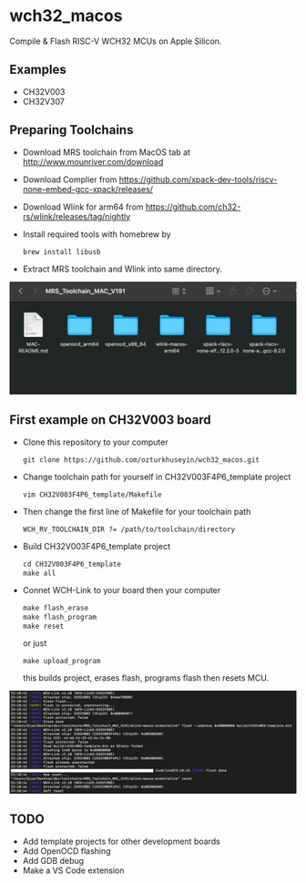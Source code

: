 # wch32_macos
Compile & Flash RISC-V WCH32 MCUs on Apple Silicon.

## Examples
-    CH32V003
-    CH32V307

## Preparing Toolchains
-   Download MRS toolchain from MacOS tab at http://www.mounriver.com/download
-   Download Complier from https://github.com/xpack-dev-tools/riscv-none-embed-gcc-xpack/releases/
-   Download Wlink for arm64 from https://github.com/ch32-rs/wlink/releases/tag/nightly
-   Install required tools with homebrew by 
    
        brew install libusb
-   Extract MRS toolchain and Wlink into same directory.

![](https://github.com/ozturkhuseyin/wch32_macos/blob/main/etc/dr.png "Toolchain directory")

## First example on CH32V003 board
-   Clone this repository to your computer

        git clone https://github.com/ozturkhuseyin/wch32_macos.git

-   Change toolchain path for yourself in CH32V003F4P6_template project
        
        vim CH32V003F4P6_template/Makefile

-   Then change the first line of Makefile for your toolchain path

        WCH_RV_TOOLCHAIN_DIR ?= /path/to/toolchain/directory

-   Build CH32V003F4P6_template project

        cd CH32V003F4P6_template
        make all
-   Connet WCH-Link to your board then your computer

        make flash_erase
        make flash_program
        make reset

    or just

        make upload_program

    this builds project, erases flash, programs flash then resets MCU.
    
![](https://github.com/ozturkhuseyin/wch32_macos/blob/main/etc/upload.jpeg "Upload")
  

## TODO
-   Add template projects for other development boards
-   Add OpenOCD flashing
-   Add GDB debug
-   Make a VS Code extension
